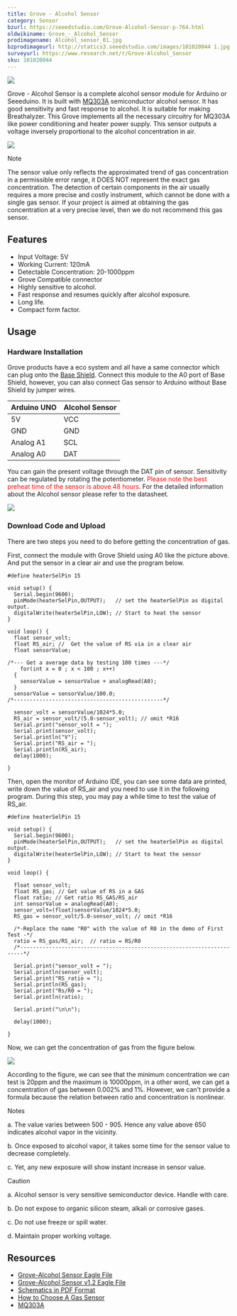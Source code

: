 ```yaml
---
title: Grove - Alcohol Sensor
category: Sensor
bzurl: https://seeedstudio.com/Grove-Alcohol-Sensor-p-764.html
oldwikiname: Grove_-_Alcohol_Sensor
prodimagename: Alcohol_sensor_01.jpg
bzprodimageurl: http://statics3.seeedstudio.com/images/101020044 1.jpg
surveyurl: https://www.research.net/r/Grove-Alcohol_Sensor
sku: 101020044
---
```


![](https://github.com/SeeedDoc/WikiMigrationSync/raw/master/docs/assets/Grove-Alcohol_Sensor/img/Alcohol_sensor_01.jpg)

Grove - Alcohol Sensor is a complete alcohol sensor module for Arduino or Seeeduino. It is built with [MQ303A](https://github.com/SeeedDoc/WikiMigrationSync/raw/master/docs/assets/Grove-Alcohol_Sensor/res/MQ303A.pdf) semiconductor alcohol sensor. It has good sensitivity and fast response to alcohol. It is suitable for making Breathalyzer. This Grove implements all the necessary circuitry for MQ303A like power conditioning and heater power supply. This sensor outputs a voltage inversely proportional to the alcohol concentration in air.

[![](https://github.com/SeeedDoc/WikiMigrationSync/raw/master/docs/assets/common/Get_One_Now_Banner.png)](http://www.seeedstudio.com/Grove-Alcohol-Sensor-p-764.html)

<div class="admonition danger">
<p class="admonition-title">Note</p>
The sensor value only reflects the approximated trend of gas concentration in a permissible error range, it DOES NOT represent the exact gas concentration. The detection of certain components in the air usually requires a more precise and costly instrument, which cannot be done with a single gas sensor. If your project is aimed at obtaining the gas concentration at a very precise level, then we do not recommend this gas sensor.
</div>

Features
--------

-   Input Voltage: 5V
-   Working Current: 120mA
-   Detectable Concentration: 20-1000ppm
-   Grove Compatible connector
-   Highly sensitive to alcohol.
-   Fast response and resumes quickly after alcohol exposure.
-   Long life.
-   Compact form factor.

Usage
-----

### Hardware Installation

Grove products have a eco system and all have a same connector which can plug onto the [Base Shield](/index.php?title=Base_shield_v2Anduselang=en). Connect this module to the A0 port of Base Shield, however, you can also connect Gas sensor to Arduino without Base Shield by jumper wires.

| Arduino UNO | Alcohol Sensor |
|-------------|----------------|
| 5V          | VCC            |
| GND         | GND            |
| Analog A1   | SCL            |
| Analog A0   | DAT            |

You can gain the present voltage through the DAT pin of sensor. Sensitivity can be regulated by rotating the potentiometer. <font color="Red">Please note the best preheat time of the sensor is above 48 hours</font>. For the detailed information about the Alcohol sensor please refer to the datasheet.

![](https://github.com/SeeedDoc/WikiMigrationSync/raw/master/docs/assets/Grove-Alcohol_Sensor/img/Twig_Alcohol_Sensor_Connected_To_Seeeduino_via_BaseStem.jpg)

### Download Code and Upload

There are two steps you need to do before getting the concentration of gas.

First, connect the module with Grove Shield using A0 like the picture above. And put the sensor in a clear air and use the program below.

```
#define heaterSelPin 15
 
void setup() {
  Serial.begin(9600);
  pinMode(heaterSelPin,OUTPUT);   // set the heaterSelPin as digital output.
  digitalWrite(heaterSelPin,LOW); // Start to heat the sensor
}
 
void loop() {
  float sensor_volt; 
  float RS_air; //  Get the value of RS via in a clear air
  float sensorValue;
 
/*--- Get a average data by testing 100 times ---*/   
    for(int x = 0 ; x < 100 ; x++)
  {
    sensorValue = sensorValue + analogRead(A0);
  }
  sensorValue = sensorValue/100.0;
/*-----------------------------------------------*/
 
  sensor_volt = sensorValue/1024*5.0;
  RS_air = sensor_volt/(5.0-sensor_volt); // omit *R16
  Serial.print("sensor_volt = ");
  Serial.print(sensor_volt);
  Serial.println("V");
  Serial.print("RS_air = ");
  Serial.println(RS_air);
  delay(1000);
 
}
```

Then, open the monitor of Arduino IDE, you can see some data are printed, write down the value of RS_air and you need to use it in the following program. During this step, you may pay a while time to test the value of RS_air.

```
#define heaterSelPin 15
 
void setup() {
  Serial.begin(9600);
  pinMode(heaterSelPin,OUTPUT);   // set the heaterSelPin as digital output.
  digitalWrite(heaterSelPin,LOW); // Start to heat the sensor  
}
 
void loop() {
 
  float sensor_volt;
  float RS_gas; // Get value of RS in a GAS
  float ratio; // Get ratio RS_GAS/RS_air
  int sensorValue = analogRead(A0);
  sensor_volt=(float)sensorValue/1024*5.0;
  RS_gas = sensor_volt/5.0-sensor_volt; // omit *R16
 
  /*-Replace the name "R0" with the value of R0 in the demo of First Test -*/
  ratio = RS_gas/RS_air;  // ratio = RS/R0 
  /*-----------------------------------------------------------------------*/
 
  Serial.print("sensor_volt = ");
  Serial.println(sensor_volt);
  Serial.print("RS_ratio = ");
  Serial.println(RS_gas);
  Serial.print("Rs/R0 = ");
  Serial.println(ratio);
 
  Serial.print("\n\n");
 
  delay(1000);
 
}
```

Now, we can get the concentration of gas from the figure below.

![](https://github.com/SeeedDoc/WikiMigrationSync/raw/master/docs/assets/Grove-Alcohol_Sensor/img/Gas_Sensor_5.png)

According to the figure, we can see that the minimum concentration we can test is 20ppm and the maximum is 10000ppm, in a other word, we can get a concentration of gas between 0.002% and 1%. However, we can't provide a formula because the relation between ratio and concentration is nonlinear.

<div class="admonition note">
<p class="admonition-title">Notes</p>
<p> a. The value varies between 500 - 905. Hence any value above 650 indicates alcohol vapor in the vicinity.</p>
<p> b. Once exposed to alcohol vapor, it takes some time for the sensor value to decrease completely.</p>
<p> c. Yet, any new exposure will show instant increase in sensor value.</p>
</div>


<div class="admonition danger">
<p class="admonition-title">Caution</p>
<p> a. Alcohol sensor is very sensitive semiconductor device. Handle with care.</p>
<p> b. Do not expose to organic silicon steam, alkali or corrosive gases.</p>
<p> c. Do not use freeze or spill water.</p>
<p> d. Maintain proper working voltage.</p>
</div>

Resources
---------

- [Grove-Alcohol Sensor Eagle File](https://github.com/SeeedDoc/WikiMigrationSync/raw/master/docs/assets/Grove-Alcohol_Sensor/res/Twig_-_Alcohol_Sensor_Eagle_Files.zip)
- [Grove-Alcohol Sensor v1.2 Eagle File](https://github.com/SeeedDoc/WikiMigrationSync/raw/master/docs/assets/Grove-Alcohol_Sensor/res/Grove-Alcohol_Sensor_sch_pcbv1.2.zip)
- [Schematics in PDF Format](https://github.com/SeeedDoc/WikiMigrationSync/raw/master/docs/assets/Grove-Alcohol_Sensor/res/Twig_Alcohol_Sensor_v0.9b_scehmatic.pdf)
- [How to Choose A Gas Sensor](/How_to_choose_A_Gas_Sensor)
- [MQ303A](https://github.com/SeeedDoc/WikiMigrationSync/raw/master/docs/assets/Grove-Alcohol_Sensor/res/MQ303A.pdf)

<!-- This Markdown file was created from http://www.seeedstudio.com/wiki/Grove_-_Alcohol_Sensor -->
